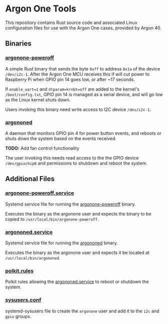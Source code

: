 # Argon One Tools

This repository contains Rust source code and associated Linux configuration files for use with the Argon One cases,
provided by Argon 40.


## Binaries

### [argonone-poweroff](./argonone-poweroff)

A simple Rust binary that sends the byte `0xff` to address `0x1a` of the device `/dev/i2c-1`. After the Argon One MCU
receives this if will cut power to Raspberry Pi when GPIO pin 14 goes low, or after ~17 seconds.

If `enable_uart=1` and `dtparam=krnbt=off` are added to the kernel's `/boot/config.txt`, GPIO pin 14 is managed as a
serial device, and will go low as the Linux kernel shuts down.

Users invoking this binary need write access to I2C device `/dev/i2c-1`.


### [argononed](./argononed/)

A daemon that monitors GPIO pin 4 for power button events, and reboots or shuts down the system based on the events received.

**TODO:** Add fan control functionality

The user invoking this needs read access to the the GPIO device `/dev/gpiochip0` and permissions to shutdown and reboot the system.


## Additional Files

### [argonone-poweroff.service](./argonone-poweroff.service)

Systemd service file for running the [argonone-poweroff](#argonone-poweroff) binary.

Executes the binary as the argonone user and expects the binary to be copied to `/usr/local/bin/argonone-poweroff`.


### [argononed.service](./argononed.service)

Systemd service file for running the [argononed](#argononed) binary.

Executes the binary as the argonone user and expects it be located at `/usr/local/bin/argononed`.


###  [polkit.rules](./pollkit.rules)

Polkit rules allowing the [argononed.service](#argononedservice) to reboot or shutdown the system.


### [sysusers.conf](./sysusers.conf)

systemd-sysusers file to create the `argonone` user and add it to the `i2c` and `gpio` groups.

